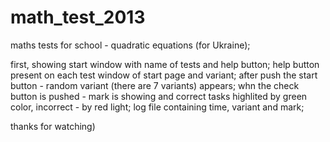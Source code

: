 math_test_2013
==============
maths tests for school - quadratic equations (for Ukraine);

first, showing start window with name of tests and help button;
help button present on each test window of start page and variant;
after push the start button - random variant (there are 7 variants) appears;
whn the check button is pushed - mark is showing and correct tasks highlited by green color, incorrect - by red light;
log file containing time, variant and mark;

thanks for watching)
